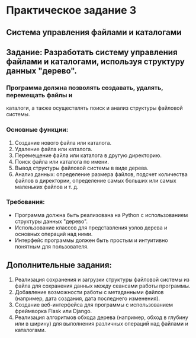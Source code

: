 # Практическое задание 3
## Система управления файлами и каталогами

## Задание: Разработать систему управления файлами и каталогами, используя структуру данных "дерево".

### Программа должна позволять создавать, удалять, перемещать файлы и
каталоги, а также осуществлять поиск и анализ структуры файловой системы.

### Основные функции:
1. Создание нового файла или каталога.
2. Удаление файла или каталога.
3. Перемещение файла или каталога в другую директорию.
4. Поиск файла или каталога по имени.
5. Вывод структуры файловой системы в виде дерева.
6. Анализ данных: определение размера файлов, подсчет количества
файлов в директории, определение самых больших или самых
маленьких файлов и т. д.

### Требования:
* Программа должна быть реализована на Python с использованием
структуры данных "дерево".
* Использование классов для представления узлов дерева и основных
операций над ними.
* Интерфейс программы должен быть простым и интуитивно понятным
для пользователя.

## Дополнительные задания:
1. Реализация сохранения и загрузки структуры файловой системы из
файла для сохранения данных между сеансами работы программы.
2. Добавление возможности работы с метаданными файлов (например,
дата создания, дата последнего изменения).
3. Создание веб-интерфейса для программы с использованием фреймворка
Flask или Django.
4. Реализация алгоритмов обхода дерева (например, обход в глубину или в
ширину) для выполнения различных операций над файлами и
каталогами.
